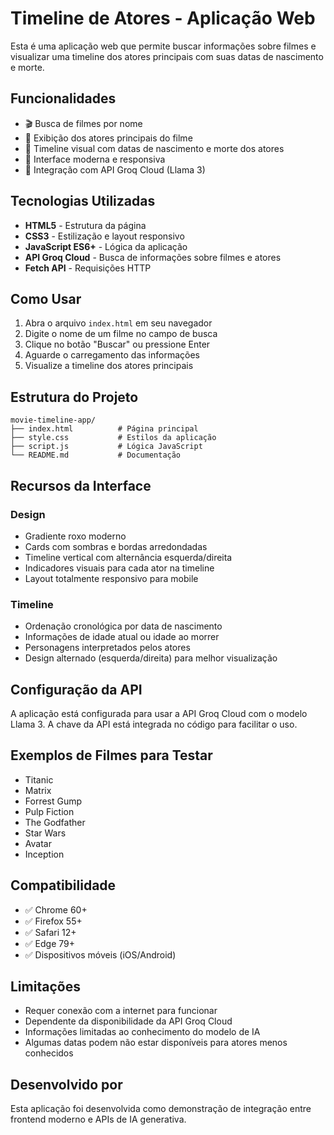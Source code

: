 # Timeline de Atores - Aplicação Web

Esta é uma aplicação web que permite buscar informações sobre filmes e visualizar uma timeline dos atores principais com suas datas de nascimento e morte.

## Funcionalidades

- 🎬 Busca de filmes por nome
- 👥 Exibição dos atores principais do filme
- 📅 Timeline visual com datas de nascimento e morte dos atores
- 🎨 Interface moderna e responsiva
- 🤖 Integração com API Groq Cloud (Llama 3)

## Tecnologias Utilizadas

- **HTML5** - Estrutura da página
- **CSS3** - Estilização e layout responsivo
- **JavaScript ES6+** - Lógica da aplicação
- **API Groq Cloud** - Busca de informações sobre filmes e atores
- **Fetch API** - Requisições HTTP

## Como Usar

1. Abra o arquivo `index.html` em seu navegador
2. Digite o nome de um filme no campo de busca
3. Clique no botão "Buscar" ou pressione Enter
4. Aguarde o carregamento das informações
5. Visualize a timeline dos atores principais

## Estrutura do Projeto

```
movie-timeline-app/
├── index.html          # Página principal
├── style.css           # Estilos da aplicação
├── script.js           # Lógica JavaScript
└── README.md           # Documentação
```

## Recursos da Interface

### Design
- Gradiente roxo moderno
- Cards com sombras e bordas arredondadas
- Timeline vertical com alternância esquerda/direita
- Indicadores visuais para cada ator na timeline
- Layout totalmente responsivo para mobile

### Timeline
- Ordenação cronológica por data de nascimento
- Informações de idade atual ou idade ao morrer
- Personagens interpretados pelos atores
- Design alternado (esquerda/direita) para melhor visualização

## Configuração da API

A aplicação está configurada para usar a API Groq Cloud com o modelo Llama 3. A chave da API está integrada no código para facilitar o uso.

## Exemplos de Filmes para Testar

- Titanic
- Matrix
- Forrest Gump
- Pulp Fiction
- The Godfather
- Star Wars
- Avatar
- Inception

## Compatibilidade

- ✅ Chrome 60+
- ✅ Firefox 55+
- ✅ Safari 12+
- ✅ Edge 79+
- ✅ Dispositivos móveis (iOS/Android)

## Limitações

- Requer conexão com a internet para funcionar
- Dependente da disponibilidade da API Groq Cloud
- Informações limitadas ao conhecimento do modelo de IA
- Algumas datas podem não estar disponíveis para atores menos conhecidos

## Desenvolvido por

Esta aplicação foi desenvolvida como demonstração de integração entre frontend moderno e APIs de IA generativa.

